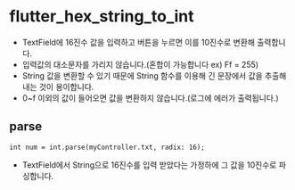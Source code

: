 # flutter_hex_string_to_int

- TextField에 16진수 값을 입력하고 버튼을 누르면 이를 10진수로 변환해 출력합니다.
- 입력값의 대소문자를 가리지 않습니다.(혼합이 가능합니다 ex) Ff = 255)
- String 값을 변환할 수 있기 때문에 String 함수를 이용해 긴 문장에서 값을 추출해 내는 것이 용이합니다.
- 0~f 이외의 값이 들어오면 값을 변환하지 않습니다.(로그에 에러가 출력됩니다.)

## parse
~~~
int num = int.parse(myController.txt, radix: 16);
~~~
- TextField에서 String으로 16진수를 입력 받았다는 가정하에 그 값을 10진수로 파싱합니다.
